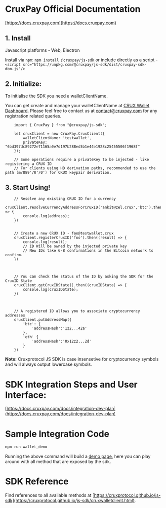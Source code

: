 # CruxPay Official Documentation

[https://docs.cruxpay.com](https://docs.cruxpay.com)


## 1. Install

Javascript platforms - 
Web, Electron

Install via `npm`: `npm install @cruxpay/js-sdk`
or include directly as a script - 
`<script src="https://unpkg.com/@cruxpay/js-sdk/dist/cruxpay-sdk-dom.js"/>`


## 2. Initialize:

To initialise the SDK you need a walletClientName.

You can get create and manage your walletClientName at [CRUX Wallet Dashboard](https://cruxpay.com/wallet/dashboard). Please feel free to contact us at contact@cruxpay.com for any registration related queries.

```
    import { CruxPay } from "@cruxpay/js-sdk";

    let cruxClient = new CruxPay.CruxClient({
        walletClientName: 'testwallet',
        privateKey: "6bd397dc89272e71165a0e7d197b288ed5b1e44e1928c25455506f1968f" 
    });

    // Some operations require a privateKey to be injected - like registering a CRUX ID
    // For clients using HD derivation paths, recommended to use the path (m/889'/0'/0') for CRUX keypair derivation.
```


## 3. Start Using!
```
    // Resolve any existing CRUX ID for a currency
    cruxClient.resolveCurrencyAddressForCruxID('ankit@zel.crux','btc').then((address) => {
        console.log(address);
    })


    // Create a new CRUX ID - foo@testwallet.crux
    cruxClient.registerCruxID('foo').then((result) => {
        console.log(result);
        // ID Will be owned by the injected private key
        // New IDs take 6-8 confirmations in the Bitcoin network to confirm.
    })



    // You can check the status of the ID by asking the SDK for the CruxID State
    cruxClient.getCruxIDState().then((cruxIDState) => {
        console.log(cruxIDState);
    })



    // A registered ID allows you to associate cryptocurrency addresses
    cruxClient.putAddressMap({
        'btc': {
            'addressHash':'1z2...42a'
        }, 
        'eth' {
            'addressHash':'0x12z2...2d'
        }
    })
```

**Note:** Cruxprotocol JS SDK is case insensetive for cryptocurrency symbols and will always output lowercase symbols.

# SDK Integration Steps and User Interface:

[https://docs.cruxpay.com/docs/integration-dev-plan](https://docs.cruxpay.com/docs/integration-dev-plan)

# Sample Integration Code

```bash
npm run wallet_demo
```
Running the above command will build a [demo page](https://localhost:1234), here you can play around with all method that are exposed by the sdk.


# SDK Reference

Find references to all available methods at [https://cruxprotocol.github.io/js-sdk](https://cruxprotocol.github.io/js-sdk/cruxwalletclient.html).

